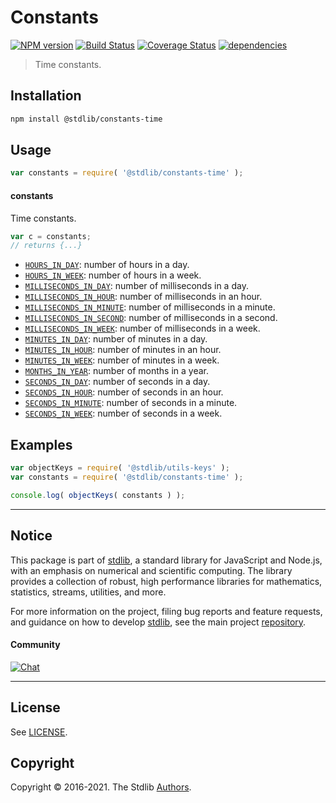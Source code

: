 <!--

@license Apache-2.0

Copyright (c) 2018 The Stdlib Authors.

Licensed under the Apache License, Version 2.0 (the "License");
you may not use this file except in compliance with the License.
You may obtain a copy of the License at

   http://www.apache.org/licenses/LICENSE-2.0

Unless required by applicable law or agreed to in writing, software
distributed under the License is distributed on an "AS IS" BASIS,
WITHOUT WARRANTIES OR CONDITIONS OF ANY KIND, either express or implied.
See the License for the specific language governing permissions and
limitations under the License.

-->

# Constants

[![NPM version][npm-image]][npm-url] [![Build Status][test-image]][test-url] [![Coverage Status][coverage-image]][coverage-url] [![dependencies][dependencies-image]][dependencies-url]

> Time constants.

<section class="installation">

## Installation

```bash
npm install @stdlib/constants-time
```

</section>

<section class="usage">

## Usage

```javascript
var constants = require( '@stdlib/constants-time' );
```

#### constants

Time constants.

```javascript
var c = constants;
// returns {...}
```

<!-- <toc pattern="*"> -->

<div class="namespace-toc">

-   <span class="signature">[`HOURS_IN_DAY`][@stdlib/constants/time/hours-in-day]</span><span class="delimiter">: </span><span class="description">number of hours in a day.</span>
-   <span class="signature">[`HOURS_IN_WEEK`][@stdlib/constants/time/hours-in-week]</span><span class="delimiter">: </span><span class="description">number of hours in a week.</span>
-   <span class="signature">[`MILLISECONDS_IN_DAY`][@stdlib/constants/time/milliseconds-in-day]</span><span class="delimiter">: </span><span class="description">number of milliseconds in a day.</span>
-   <span class="signature">[`MILLISECONDS_IN_HOUR`][@stdlib/constants/time/milliseconds-in-hour]</span><span class="delimiter">: </span><span class="description">number of milliseconds in an hour.</span>
-   <span class="signature">[`MILLISECONDS_IN_MINUTE`][@stdlib/constants/time/milliseconds-in-minute]</span><span class="delimiter">: </span><span class="description">number of milliseconds in a minute.</span>
-   <span class="signature">[`MILLISECONDS_IN_SECOND`][@stdlib/constants/time/milliseconds-in-second]</span><span class="delimiter">: </span><span class="description">number of milliseconds in a second.</span>
-   <span class="signature">[`MILLISECONDS_IN_WEEK`][@stdlib/constants/time/milliseconds-in-week]</span><span class="delimiter">: </span><span class="description">number of milliseconds in a week.</span>
-   <span class="signature">[`MINUTES_IN_DAY`][@stdlib/constants/time/minutes-in-day]</span><span class="delimiter">: </span><span class="description">number of minutes in a day.</span>
-   <span class="signature">[`MINUTES_IN_HOUR`][@stdlib/constants/time/minutes-in-hour]</span><span class="delimiter">: </span><span class="description">number of minutes in an hour.</span>
-   <span class="signature">[`MINUTES_IN_WEEK`][@stdlib/constants/time/minutes-in-week]</span><span class="delimiter">: </span><span class="description">number of minutes in a week.</span>
-   <span class="signature">[`MONTHS_IN_YEAR`][@stdlib/constants/time/months-in-year]</span><span class="delimiter">: </span><span class="description">number of months in a year.</span>
-   <span class="signature">[`SECONDS_IN_DAY`][@stdlib/constants/time/seconds-in-day]</span><span class="delimiter">: </span><span class="description">number of seconds in a day.</span>
-   <span class="signature">[`SECONDS_IN_HOUR`][@stdlib/constants/time/seconds-in-hour]</span><span class="delimiter">: </span><span class="description">number of seconds in an hour.</span>
-   <span class="signature">[`SECONDS_IN_MINUTE`][@stdlib/constants/time/seconds-in-minute]</span><span class="delimiter">: </span><span class="description">number of seconds in a minute.</span>
-   <span class="signature">[`SECONDS_IN_WEEK`][@stdlib/constants/time/seconds-in-week]</span><span class="delimiter">: </span><span class="description">number of seconds in a week.</span>

</div>

<!-- </toc> -->

</section>

<!-- /.usage -->

<section class="examples">

## Examples

<!-- TODO: better examples -->

<!-- eslint no-undef: "error" -->

```javascript
var objectKeys = require( '@stdlib/utils-keys' );
var constants = require( '@stdlib/constants-time' );

console.log( objectKeys( constants ) );
```

</section>

<!-- /.examples -->


<section class="main-repo" >

* * *

## Notice

This package is part of [stdlib][stdlib], a standard library for JavaScript and Node.js, with an emphasis on numerical and scientific computing. The library provides a collection of robust, high performance libraries for mathematics, statistics, streams, utilities, and more.

For more information on the project, filing bug reports and feature requests, and guidance on how to develop [stdlib][stdlib], see the main project [repository][stdlib].

#### Community

[![Chat][chat-image]][chat-url]

---

## License

See [LICENSE][stdlib-license].


## Copyright

Copyright &copy; 2016-2021. The Stdlib [Authors][stdlib-authors].

</section>

<!-- /.stdlib -->

<!-- Section for all links. Make sure to keep an empty line after the `section` element and another before the `/section` close. -->

<section class="links">

[npm-image]: http://img.shields.io/npm/v/@stdlib/constants-time.svg
[npm-url]: https://npmjs.org/package/@stdlib/constants-time

[test-image]: https://github.com/stdlib-js/constants-time/actions/workflows/test.yml/badge.svg
[test-url]: https://github.com/stdlib-js/constants-time/actions/workflows/test.yml

[coverage-image]: https://img.shields.io/codecov/c/github/stdlib-js/constants-time/main.svg
[coverage-url]: https://codecov.io/github/stdlib-js/constants-time?branch=main

[dependencies-image]: https://img.shields.io/david/stdlib-js/constants-time.svg
[dependencies-url]: https://david-dm.org/stdlib-js/constants-time/main

[chat-image]: https://img.shields.io/gitter/room/stdlib-js/stdlib.svg
[chat-url]: https://gitter.im/stdlib-js/stdlib/

[stdlib]: https://github.com/stdlib-js/stdlib

[stdlib-authors]: https://github.com/stdlib-js/stdlib/graphs/contributors

[stdlib-license]: https://raw.githubusercontent.com/stdlib-js/constants-time/main/LICENSE

<!-- <toc-links> -->

[@stdlib/constants/time/hours-in-day]: https://github.com/stdlib-js/constants-time-hours-in-day

[@stdlib/constants/time/hours-in-week]: https://github.com/stdlib-js/constants-time-hours-in-week

[@stdlib/constants/time/milliseconds-in-day]: https://github.com/stdlib-js/constants-time-milliseconds-in-day

[@stdlib/constants/time/milliseconds-in-hour]: https://github.com/stdlib-js/constants-time-milliseconds-in-hour

[@stdlib/constants/time/milliseconds-in-minute]: https://github.com/stdlib-js/constants-time-milliseconds-in-minute

[@stdlib/constants/time/milliseconds-in-second]: https://github.com/stdlib-js/constants-time-milliseconds-in-second

[@stdlib/constants/time/milliseconds-in-week]: https://github.com/stdlib-js/constants-time-milliseconds-in-week

[@stdlib/constants/time/minutes-in-day]: https://github.com/stdlib-js/constants-time-minutes-in-day

[@stdlib/constants/time/minutes-in-hour]: https://github.com/stdlib-js/constants-time-minutes-in-hour

[@stdlib/constants/time/minutes-in-week]: https://github.com/stdlib-js/constants-time-minutes-in-week

[@stdlib/constants/time/months-in-year]: https://github.com/stdlib-js/constants-time-months-in-year

[@stdlib/constants/time/seconds-in-day]: https://github.com/stdlib-js/constants-time-seconds-in-day

[@stdlib/constants/time/seconds-in-hour]: https://github.com/stdlib-js/constants-time-seconds-in-hour

[@stdlib/constants/time/seconds-in-minute]: https://github.com/stdlib-js/constants-time-seconds-in-minute

[@stdlib/constants/time/seconds-in-week]: https://github.com/stdlib-js/constants-time-seconds-in-week

<!-- </toc-links> -->

</section>

<!-- /.links -->
